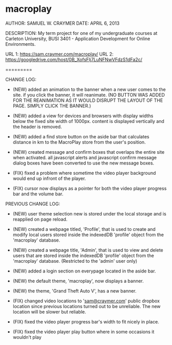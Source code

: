 macroplay
=========

AUTHOR: SAMUEL W. CRAYMER
DATE: APRIL 6, 2013

DESCRIPTION: My term project for one of my undergraduate courses at Carleton University, BUSI 3401 - Application Development for Online Environments.

URL 1: https://sam.craymer.com/macroplay/
URL 2: https://googledrive.com/host/0B_XofsFIj7LuNFNwVFdzS1dFa2c/

=========

CHANGE LOG:

 -  (NEW) added an animation to the banner when a new user comes to the site. if you 
    click the banner, it will reanimate. (NO BUTTON WAS ADDED FOR THE REANIMATION AS 
    IT WOULD DISRUPT THE LAYOUT OF THE PAGE. SIMPLY CLICK THE BANNER.)

 -  (NEW) added a view for devices and browsers with display widths below the fixed 
    site width of 1000px. content is displayed vertically and the header is removed.

 -  (NEW) added a find store button on the aside bar that calculates distance in km to
    the MacroPlay store from the user's position.
 
 -  (NEW) created message and confirm boxes that overlaps the entire site when activated. 
    all javascript alerts and javascript confirm message dialog boxes have been converted 
    to use the new message boxes.
 
 -  (FIX) fixed a problem where sometime the video player background would end up infront 
    of the player.
    
 -  (FIX) cursor now displays as a pointer for both the video player progress bar and 
    the volume bar.


PREVIOUS CHANGE LOG:

 -  (NEW) user theme selection new is stored under the local storage and is reapplied on 
    page reload.
    
 -  (NEW) created a webpage titled, 'Profile', that is used to create and modify local 
    users stored inside the indexedDB 'profile' object from the 'macroplay' database.
    
 -  (NEW) created a webpage title, 'Admin', that is used to view and delete users that 
    are stored inside the indexedDB 'profile' object from the 'macroplay' database.
    (Restricted to the 'admin' user only)
    
 -  (NEW) added a login section on everypage located in the aside bar.
 
 -  (NEW) the default theme, 'macroplay', now displays a banner. 
 
 -  (NEW) the theme, 'Grand Theft Auto V', has a new banner.
 
 -  (FIX) changed video locations to 'sam@craymer.com' public dropbox location since 
    previous locations turned out to be unreliable. The new location will be slower but 
    reliable.
    
 -  (FIX) fixed the video player progress bar's width to fit nicely in place.
 
 -  (FIX) fixed the video player play button where in some occasions it wouldn't play
